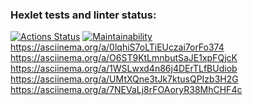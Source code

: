 ### Hexlet tests and linter status:
[![Actions Status](https://github.com/DSungatulin/python-project-49/workflows/hexlet-check/badge.svg)](https://github.com/DSungatulin/python-project-49/actions)
[![Maintainability](https://api.codeclimate.com/v1/badges/2581ad2594ed7cb96796/maintainability)](https://codeclimate.com/github/DSungatulin/python-project-49/maintainability)
https://asciinema.org/a/0lqhiS7oLTiEUczai7orFo374
https://asciinema.org/a/O6ST9KtLmnbutSaJE1xpFQjcK
https://asciinema.org/a/1WSLwxd4n86j4DErTLfBUdiob
https://asciinema.org/a/UMtXQne3tJk7ktusQPIzb3H2G
https://asciinema.org/a/7NEVaLj8rFOAoryR38MhCHF4c